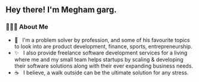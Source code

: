 <h2> Hey there! I'm Megham garg. </h2>
<h3> 👨🏻‍💻 About Me </h3>

- 🔭 &nbsp; I'm a problem solver by profession, and some of his favourite topics to look into are product development, finance, sports, entrepreneurship.
- ✨ &nbsp; I also provide freelance software development services for a living where me and my small team helps startups by scaling & developing their software solutions along with their ever expanding business needs.
- ☕ &nbsp; I believe, a walk outside can be the ultimate solution for any stress.
